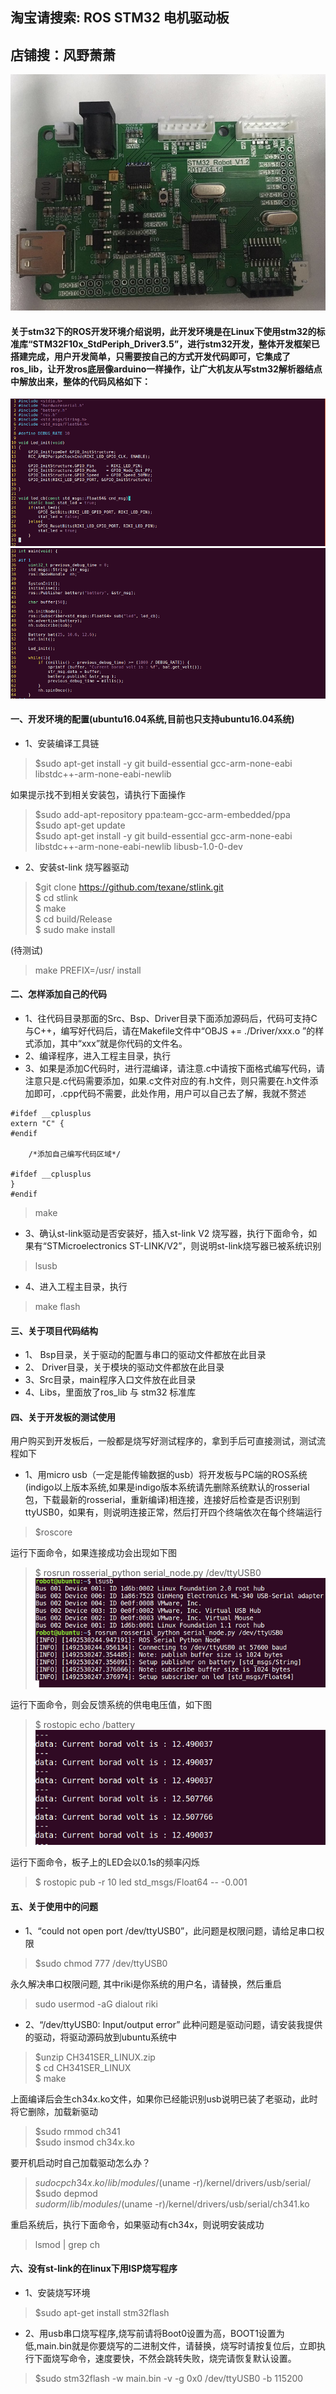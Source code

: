 ## 淘宝请搜索: ROS STM32 电机驱动板 
## 店铺搜：风野萧萧 
![image](./image/stm32mark.jpg)

#### 关于stm32下的ROS开发环境介绍说明，此开发环境是在Linux下使用stm32的标准库“STM32F10x_StdPeriph_Driver3.5”，进行stm32开发，整体开发框架已搭建完成，用户开发简单，只需要按自己的方式开发代码即可，它集成了ros_lib，让开发ros底层像arduino一样操作，让广大机友从写stm32解析器结点中解放出来，整体的代码风格如下：  
![image](./image/code1.png)
![image](./image/code2.png)


#### 一、开发环境的配置(ubuntu16.04系统,目前也只支持ubuntu16.04系统) 
* 1、安装编译工具链
> $sudo apt-get  install -y git build-essential  gcc-arm-none-eabi  libstdc++-arm-none-eabi-newlib

如果提示找不到相关安装包，请执行下面操作
> $sudo add-apt-repository ppa:team-gcc-arm-embedded/ppa  
$sudo apt-get update  
$sudo apt-get  install -y git build-essential  gcc-arm-none-eabi  libstdc++-arm-none-eabi-newlib libusb-1.0-0-dev

* 2、安装st-link 烧写器驱动
> $git clone https://github.com/texane/stlink.git  
$ cd stlink  
$ make  
$ cd build/Release  
$ sudo make install

(待测试)
> make PREFIX=/usr/ install

#### 二、怎样添加自己的代码
* 1、往代码目录那面的Src、Bsp、Driver目录下面添加源码后，代码可支持C与C++，编写好代码后，请在Makefile文件中“OBJS  += ./Driver/xxx.o
”的样式添加，其中“xxx”就是你代码的文件名。
* 2、编译程序，进入工程主目录，执行
* 3、如果是添加C代码时，进行混编译，请注意.c中请按下面格式编写代码，请注意只是.c代码需要添加，如果.c文件对应的有.h文件，则只需要在.h文件添加即可，.cpp代码不需要，此处作用，用户可以自己去了解，我就不赘述
```
#ifdef __cplusplus
extern "C" {
#endif

    /*添加自己编写代码区域*/
    
#ifdef __cplusplus
}
#endif
```
> make
* 3、确认st-link驱动是否安装好，插入st-link V2 烧写器，执行下面命令，如果有“STMicroelectronics ST-LINK/V2”，则说明st-link烧写器已被系统识别
> lsusb
* 4、进入工程主目录，执行
> make flash

#### 三、关于项目代码结构
* 1、 Bsp目录，关于驱动的配置与串口的驱动文件都放在此目录
* 2、 Driver目录，关于模块的驱动文件都放在此目录
* 3、Src目录，main程序入口文件放在此目录
* 4、Libs，里面放了ros_lib 与 stm32 标准库


#### 四、关于开发板的测试使用
用户购买到开发板后，一般都是烧写好测试程序的，拿到手后可直接测试，测试流程如下
* 1、用micro usb（一定是能传输数据的usb）将开发板与PC端的ROS系统(indigo以上版本系统,如果是indigo版本系统请先删除系统默认的rosserial包，下载最新的rosserial，重新编译)相连接，连接好后检查是否识别到ttyUSB0，如果有，则说明连接正常，然后打开四个终端依次在每个终端运行  
> $roscore   

运行下面命令，如果连接成功会出现如下图  
>$ rosrun rosserial_python serial_node.py /dev/ttyUSB0  
![image](./image/rosrun.png)

运行下面命令，则会反馈系统的供电电压值，如下图  
> $ rostopic echo /battery  
![image](./image/rostopic.png)

运行下面命令，板子上的LED会以0.1s的频率闪烁  
> $ rostopic pub -r 10 led std_msgs/Float64 -- -0.001


#### 五、关于使用中的问题
* 1、“could not open port /dev/ttyUSB0”，此问题是权限问题，请给足串口权限
> $sudo chmod 777 /dev/ttyUSB0

永久解决串口权限问题, 其中riki是你系统的用户名，请替换，然后重启
>sudo usermod -aG dialout riki

* 2、“/dev/ttyUSB0: Input/output error” 此种问题是驱动问题，请安装我提供的驱动，将驱动源码放到ubuntu系统中
> $unzip CH341SER_LINUX.zip  
$ cd CH341SER_LINUX  
$ make  

上面编译后会生ch34x.ko文件，如果你已经能识别usb说明已装了老驱动，此时将它删除，加载新驱动
>$sudo rmmod ch341  
$sudo insmod ch34x.ko

要开机启动时自己加载驱动怎么办？
>$sudo cp ch34x.ko /lib/modules/$(uname -r)/kernel/drivers/usb/serial/  
$sudo depmod  
$sudo rm /lib/modules/$(uname -r)/kernel/drivers/usb/serial/ch341.ko

重启系统后，执行下面命令，如果驱动有ch34x，则说明安装成功
> lsmod | grep ch

#### 六、没有st-link的在linux下用ISP烧写程序
* 1、安装烧写环境
> $sudo apt-get install stm32flash

* 2、用usb串口烧写程序,烧写前请将Boot0设置为高，BOOT1设置为低,main.bin就是你要烧写的二进制文件，请替换，烧写时请按复位后，立即执行下面烧写命令，速度要快，不然会跳转失败，烧完请恢复默认设置。
> $sudo stm32flash -w main.bin -v -g 0x0 /dev/ttyUSB0 -b 115200

